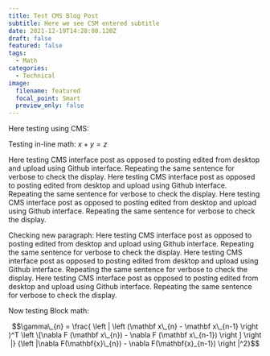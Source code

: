 ```yaml
---
title: Test CMS Blog Post
subtitle: Here we see CSM entered subtitle
date: 2021-12-19T14:28:08.120Z
draft: false
featured: false
tags:
  - Math
categories:
  - Technical
image:
  filename: featured
  focal_point: Smart
  preview_only: false
---
```

Here testing using CMS:

Testing in-line math: $x + y = z$

<!--StartFragment-->

Here testing CMS interface post as opposed to posting edited from desktop and upload using Github interface. Repeating the same sentence for verbose to check the display. Here testing CMS interface post as opposed to posting edited from desktop and upload using Github interface. Repeating the same sentence for verbose to check the display.  Here testing CMS interface post as opposed to posting edited from desktop and upload using Github interface. Repeating the same sentence for verbose to check the display.

<!--EndFragment-->

<!--StartFragment-->

Checking new paragraph: Here testing CMS interface post as opposed to posting edited from desktop and upload using Github interface. Repeating the same sentence for verbose to check the display. Here testing CMS interface post as opposed to posting edited from desktop and upload using Github interface. Repeating the same sentence for verbose to check the display.  Here testing CMS interface post as opposed to posting edited from desktop and upload using Github interface. Repeating the same sentence for verbose to check the display.

<!--EndFragment-->



Now testing Block math:

$$\gamma\_{n} = \frac{ \left | \left (\mathbf x\_{n} - \mathbf x\_{n-1} \right )^T \left \[\nabla F (\mathbf x\_{n}) - \nabla F (\mathbf x\_{n-1}) \right ] \right |} {\left |\nabla F(\mathbf{x}\_{n}) - \nabla F(\mathbf{x}_{n-1}) \right |^2}$$